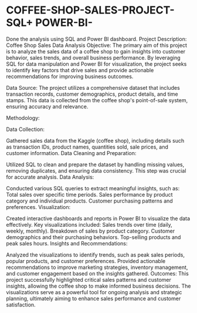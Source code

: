 # COFFEE-SHOP-SALES-PROJECT-SQL+ POWER-BI-
Done the analysis using SQL and Power BI dashboard.
Project Description: Coffee Shop Sales Data Analysis
Objective:
The primary aim of this project is to analyze the sales data of a coffee shop to gain insights into customer behavior, sales trends, and overall business performance. By leveraging SQL for data manipulation and Power BI for visualization, the project seeks to identify key factors that drive sales and provide actionable recommendations for improving business outcomes.

Data Source:
The project utilizes a comprehensive dataset that includes transaction records, customer demographics, product details, and time stamps. This data is collected from the coffee shop's point-of-sale system, ensuring accuracy and relevance.

Methodology:

Data Collection:

Gathered sales data from the Kaggle (coffee shop), including details such as transaction IDs, product names, quantities sold, sale prices, and customer information.
Data Cleaning and Preparation:

Utilized SQL to clean and prepare the dataset by handling missing values, removing duplicates, and ensuring data consistency. This step was crucial for accurate analysis.
Data Analysis:

Conducted various SQL queries to extract meaningful insights, such as:
Total sales over specific time periods.
Sales performance by product category and individual products.
Customer purchasing patterns and preferences.
Visualization:

Created interactive dashboards and reports in Power BI to visualize the data effectively. Key visualizations included:
Sales trends over time (daily, weekly, monthly).
Breakdown of sales by product category.
Customer demographics and their purchasing behaviors.
Top-selling products and peak sales hours.
Insights and Recommendations:

Analyzed the visualizations to identify trends, such as peak sales periods, popular products, and customer preferences.
Provided actionable recommendations to improve marketing strategies, inventory management, and customer engagement based on the insights gathered.
Outcomes:
This project successfully highlighted critical sales patterns and customer insights, allowing the coffee shop to make informed business decisions. The visualizations serve as a powerful tool for ongoing analysis and strategic planning, ultimately aiming to enhance sales performance and customer satisfaction.







